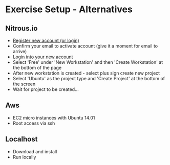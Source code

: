 # Exercise Setup - Alternatives #

## Nitrous.io ##
* <a href="https://www.nitrous.io/app/#/signup" target="_blank">Register new account (or login)</a>
* Confirm your email to activate account (give it a moment for email to arrive)
* <a href="https://www.nitrous.io/app/#/login" target="_blank">Login into your new account</a>
* Select 'Free' under 'New Workstation' and then 'Create Workstation' at the bottom of the page
* After new workstation is created - select plus sign create new project
* Select 'Ubuntu' as the project type and 'Create Project' at the bottom of the screen
* Wait for project to be created...

## Aws ##
* EC2 micro instances with Ubuntu 14.01
* Root access via ssh

## Localhost ##
* Download and install
* Run locally